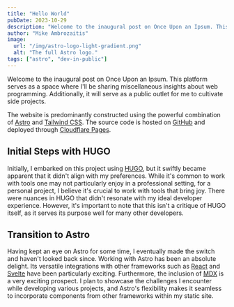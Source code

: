 ```yaml
---
title: "Hello World"
pubDate: 2023-10-29
description: "Welcome to the inaugural post on Once Upon an Ipsum. This is a a space where I'll be sharing miscellaneous insights about web programming and as a public outlet where I can cultivate side projects."
author: "Mike Ambrozaitis"
image:
  url: "/img/astro-logo-light-gradient.png"
  alt: "The full Astro logo."
tags: ["astro", "dev-in-public"]
---
```


Welcome to the inaugural post on Once Upon an Ipsum. This platform serves as a space where I'll be sharing miscellaneous insights about web programming. Additionally, it will serve as a public outlet for me to cultivate side projects.

The website is predominantly constructed using the powerful combination of [Astro](https://astro.build) and [Tailwind CSS](https://tailwindcss.com). The source code is hosted on [GitHub](https://github.com/mambroz27/onceuponanipsum) and deployed through [Cloudflare Pages](https://pages.cloudflare.com).

## Initial Steps with HUGO

Initially, I embarked on this project using [HUGO](https://gohugo.io), but it swiftly became apparent that it didn't align with my preferences. While it's common to work with tools one may not particularly enjoy in a professional setting, for a personal project, I believe it's crucial to work with tools that bring joy. There were nuances in HUGO that didn't resonate with my ideal developer experience. However, it's important to note that this isn't a critique of HUGO itself, as it serves its purpose well for many other developers.

## Transition to Astro

Having kept an eye on Astro for some time, I eventually made the switch and haven't looked back since. Working with Astro has been an absolute delight. Its versatile integrations with other frameworks such as [React](https://reactjs.org) and [Svelte](https://svelte.dev) have been particularly exciting. Furthermore, the inclusion of [MDX](https://mdxjs.com) is a very exciting prospect. I plan to showcase the challenges I encounter while developing various projects, and Astro's flexibility makes it seamless to incorporate components from other frameworks within my static site.

